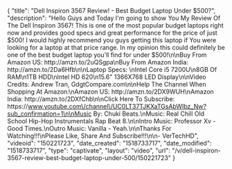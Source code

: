 {
    "title": "Dell Inspiron 3567 Review! - Best Budget Laptop Under $500?",
    "description": "Hello Guys and Today I'm going to show You My Review Of The Dell Inspiron 3567! This is one of the most popular budget laptops right now and provides good specs and great performance for the price of just $500! I would highly recommend you guys getting this laptop if You were looking for a laptop at that price range. In my opinion this could definitely be one of the best budget laptop you'll find for under $500!\n\nBuy From Amazon US: http:\/\/amzn.to\/2uQSgpa\nBuy From Amazon India: http:\/\/amzn.to\/2Da6Hfb\n\nLaptop Specs: \nIntel Core i5 7200U\n8GB Of RAM\n1TB HDD\nIntel HD 620\n15.6\" 1366X768 LED Display\n\nVideo Credits: Andrew Tran, GdgtCompare.com\n\nHelp The Channel When Shopping At Amazon:\nAmazon US: http:\/\/amzn.to\/2DX9WUH\nAmazon India: http:\/\/amzn.to\/2DXfChb\n\nClick Here To Subscribe: https:\/\/www.youtube.com\/channel\/UC0LT37TJKXaTGsAbWIbz_Nw?sub_confirmation=1\n\nMusic By: Chuki Beats.\nMusic: Real Chill Old School Hip-Hop Instrumentals Rap Beat 8.\n\nIntro Music: Professor Xv - Good Times.\nOutro Music: Vanilla - Yeah.\n\nThanks For Watching!!!\nPlease Like, Share And Subscribe!!!\n\n- VerTechHD",
    "videoid": "150221723",
    "date_created": "1518733717",
    "date_modified": "1518733717",
    "type": "captivate",
    "layout": "video",
    "url": "\/v\/dell-inspiron-3567-review-best-budget-laptop-under-500\/150221723"
}